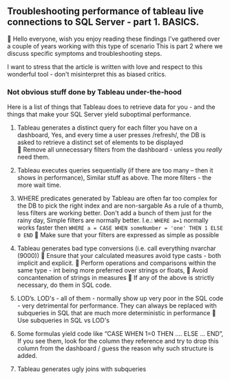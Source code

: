## Troubleshooting performance of tableau live connections to SQL Server - part 1. BASICS.

👋 Hello everyone, wish you enjoy reading these findings I've gathered over a couple of years working with this type of scenario
This is part 2 where we discuss specific symptoms and troubleshooting steps.

I want to stress that the article is written with love and respect to this wonderful tool - don't misinterpret this as biased critics.

### Not obvious stuff done by Tableau under-the-hood

Here is a list of things that Tableau does to retrieve data for you - and the things that make your SQL Server yield suboptimal performance.

   1. Tableau generates a distinct query for each filter you have on a dashboard,
      Yes, and every time a user presses /refresh/, the DB is asked to retrieve a distinct set of elements to be displayed   
      📝 Remove all unnecessary filters from the dashboard - unless you _really_ need them.
   2. Tableau executes queries sequentially (if there are too many – then it shows in performance),
      Similar stuff as above. The more filters - the more wait time.
   3. WHERE predicates generated by Tableau are often far too complex for the DB to pick the right index and are non-sargable
      As a rule of a thumb, less filters are working better. Don't add a bunch of them just for the rainy day,
      Simple filters are normally better. I.e.:
         `WHERE a=1`
      normally works faster then
         `WHERE a = CASE WHEN someNumber = 'one' THEN 1 ELSE 0 END`
      📝 Make sure that your filters are expressed as simple as possible

   4. Tableau generates bad type conversions (i.e. call everything nvarchar (9000))
   📝 Ensure that your calculated measures avoid type casts - both implicit and explicit.
   📝 Perform operations and comparisons within the same type - int being more preferred over strings or floats,
   📝 Avoid concantenation of strings in measures
   📝 If any of the above is strictly necessary, do them in SQL code.
   
   5. LOD’s.
      LOD's - all of them - normally show up very poor in the SQL code - very detrimental for performance. They can always be replaced with subqueries in SQL that are much more deterministic in performance
     📝 Use subqueries in SQL vs LOD's    
      
   6. Some formulas yield code like “CASE WHEN 1=0 THEN …. ELSE … END”,\
      If you see them, look for the column they reference and try to drop this column from the dashboard / guess the reason why such structure is added.
   7. Tableau generates ugly joins with subqueries  
